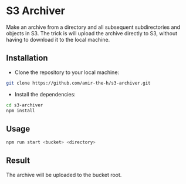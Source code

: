 # S3 Archiver

Make an archive from a directory and all subsequent subdirectories and objects in S3.
The trick is will upload the archive directly to S3, without having to download it to the local machine.

## Installation
- Clone the repository to your local machine:
```bash
git clone https://github.com/amir-the-h/s3-archiver.git
```
- Install the dependencies:
```bash
cd s3-archiver
npm install
```

## Usage
```bash
npm run start <bucket> <directory>
```

## Result
The archive will be uploaded to the bucket root.